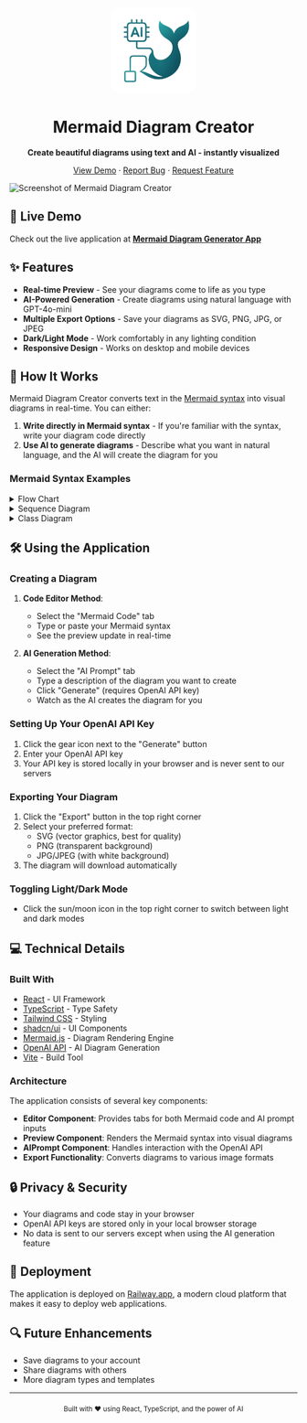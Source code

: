 
<div align="center">
  <img src="/public/lovable-uploads/9623232f-0e6e-4eee-98d7-5719878bf959.png" alt="Mermaid Diagram Creator Logo" width="150" height="150" style="border-radius: 20px"/>
  <h1>Mermaid Diagram Creator</h1>
  <p><strong>Create beautiful diagrams using text and AI - instantly visualized</strong></p>
  <p>
    <a href="https://text-to-mermaid-diagram-generator.up.railway.app/">View Demo</a>
    ·
    <a href="https://github.com/jeevanba273/ai-based-text-to-mermaid-diagram-generator/issues">Report Bug</a>
    ·
    <a href="https://github.com/jeevanba273/ai-based-text-to-mermaid-diagram-generator/issues">Request Feature</a>
  </p>
</div>

![Screenshot of Mermaid Diagram Creator](https://drive.google.com/file/d/1ET_QZXjvImZHNoWv_X0OJNySSl4K-jk8/view?usp=sharing)

## 🚀 Live Demo

Check out the live application at [**Mermaid Diagram Generator App**](https://text-to-mermaid-diagram-generator.up.railway.app/)

## ✨ Features

- **Real-time Preview** - See your diagrams come to life as you type
- **AI-Powered Generation** - Create diagrams using natural language with GPT-4o-mini
- **Multiple Export Options** - Save your diagrams as SVG, PNG, JPG, or JPEG
- **Dark/Light Mode** - Work comfortably in any lighting condition
- **Responsive Design** - Works on desktop and mobile devices

## 🧠 How It Works

Mermaid Diagram Creator converts text in the [Mermaid syntax](https://mermaid.js.org/intro/) into visual diagrams in real-time. You can either:

1. **Write directly in Mermaid syntax** - If you're familiar with the syntax, write your diagram code directly
2. **Use AI to generate diagrams** - Describe what you want in natural language, and the AI will create the diagram for you

### Mermaid Syntax Examples

<details>
<summary>Flow Chart</summary>

```mermaid
graph TD
    A[Start] --> B{Decision}
    B -->|Yes| C[Action]
    B -->|No| D[Alternative Action]
    C --> E[Result]
    D --> E
```
</details>

<details>
<summary>Sequence Diagram</summary>

```mermaid
sequenceDiagram
    participant User
    participant System
    participant Database
    
    User->>System: Request data
    System->>Database: Query data
    Database-->>System: Return results
    System-->>User: Display results
```
</details>

<details>
<summary>Class Diagram</summary>

```mermaid
classDiagram
    class Animal {
        +name: string
        +age: int
        +makeSound(): void
    }
    class Dog {
        +breed: string
        +fetch(): void
    }
    class Cat {
        +color: string
        +climb(): void
    }
    Animal <|-- Dog
    Animal <|-- Cat
```
</details>

## 🛠️ Using the Application

### Creating a Diagram

1. **Code Editor Method**:
   - Select the "Mermaid Code" tab
   - Type or paste your Mermaid syntax
   - See the preview update in real-time

2. **AI Generation Method**:
   - Select the "AI Prompt" tab
   - Type a description of the diagram you want to create
   - Click "Generate" (requires OpenAI API key)
   - Watch as the AI creates the diagram for you

### Setting Up Your OpenAI API Key

1. Click the gear icon next to the "Generate" button
2. Enter your OpenAI API key
3. Your API key is stored locally in your browser and is never sent to our servers

### Exporting Your Diagram

1. Click the "Export" button in the top right corner
2. Select your preferred format:
   - SVG (vector graphics, best for quality)
   - PNG (transparent background)
   - JPG/JPEG (with white background)
3. The diagram will download automatically

### Toggling Light/Dark Mode

- Click the sun/moon icon in the top right corner to switch between light and dark modes

## 💻 Technical Details

### Built With

- [React](https://reactjs.org/) - UI Framework
- [TypeScript](https://www.typescriptlang.org/) - Type Safety
- [Tailwind CSS](https://tailwindcss.com/) - Styling
- [shadcn/ui](https://ui.shadcn.com/) - UI Components
- [Mermaid.js](https://mermaid.js.org/) - Diagram Rendering Engine
- [OpenAI API](https://openai.com/api/) - AI Diagram Generation
- [Vite](https://vitejs.dev/) - Build Tool

### Architecture

The application consists of several key components:

- **Editor Component**: Provides tabs for both Mermaid code and AI prompt inputs
- **Preview Component**: Renders the Mermaid syntax into visual diagrams
- **AIPrompt Component**: Handles interaction with the OpenAI API
- **Export Functionality**: Converts diagrams to various image formats

## 🔒 Privacy & Security

- Your diagrams and code stay in your browser
- OpenAI API keys are stored only in your local browser storage
- No data is sent to our servers except when using the AI generation feature

## 🚀 Deployment

The application is deployed on [Railway.app](https://railway.app/), a modern cloud platform that makes it easy to deploy web applications.

## 🔍 Future Enhancements

- Save diagrams to your account
- Share diagrams with others
- More diagram types and templates


---

<div align="center">
  <sub>Built with ❤️ using React, TypeScript, and the power of AI</sub>
</div>
